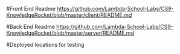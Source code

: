 #Front End Readme 
https://github.com/Lambda-School-Labs/CS9-KnowledgeRocket/blob/master/client/README.md

#Back End Readme
https://github.com/Lambda-School-Labs/CS9-KnowledgeRocket/blob/master/server/README.md

#Deployed locations for testing
